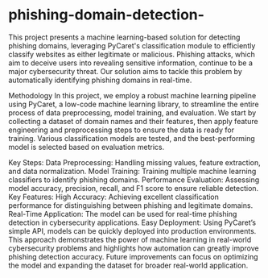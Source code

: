 # phishing-domain-detection-

This project presents a machine learning-based solution for detecting phishing domains, leveraging PyCaret's classification module to efficiently classify websites as either legitimate or malicious. Phishing attacks, which aim to deceive users into revealing sensitive information, continue to be a major cybersecurity threat. Our solution aims to tackle this problem by automatically identifying phishing domains in real-time.

Methodology
In this project, we employ a robust machine learning pipeline using PyCaret, a low-code machine learning library, to streamline the entire process of data preprocessing, model training, and evaluation. We start by collecting a dataset of domain names and their features, then apply feature engineering and preprocessing steps to ensure the data is ready for training. Various classification models are tested, and the best-performing model is selected based on evaluation metrics.

Key Steps:
Data Preprocessing: Handling missing values, feature extraction, and data normalization.
Model Training: Training multiple machine learning classifiers to identify phishing domains.
Performance Evaluation: Assessing model accuracy, precision, recall, and F1 score to ensure reliable detection.
Key Features:
High Accuracy: Achieving excellent classification performance for distinguishing between phishing and legitimate domains.
Real-Time Application: The model can be used for real-time phishing detection in cybersecurity applications.
Easy Deployment: Using PyCaret’s simple API, models can be quickly deployed into production environments.
This approach demonstrates the power of machine learning in real-world cybersecurity problems and highlights how automation can greatly improve phishing detection accuracy. Future improvements can focus on optimizing the model and expanding the dataset for broader real-world application.

